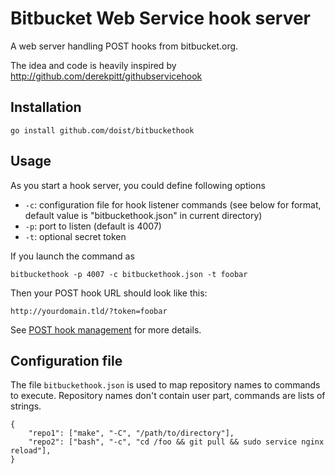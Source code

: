Bitbucket Web Service hook server
=================================

A web server handling POST hooks from bitbucket.org.

The idea and code is heavily inspired by
http://github.com/derekpitt/githubservicehook

Installation
-------------

    go install github.com/doist/bitbuckethook


Usage
-----

As you start a hook server, you could define following options

- `-c`: configuration file for hook listener commands (see below for format,
  default value is "bitbuckethook.json" in current directory)
- `-p`: port to listen (default is 4007)
- `-t`: optional secret token

If you launch the command as

    bitbuckethook -p 4007 -c bitbuckethook.json -t foobar

Then your POST hook URL should look like this:

    http://yourdomain.tld/?token=foobar

See [POST hook management](https://confluence.atlassian.com/display/BITBUCKET/POST+hook+management)
for more details.

Configuration file
------------------

The file `bitbuckethook.json` is used to map repository names to commands
to execute. Repository names don't contain user part, commands are lists
of strings.

    {
        "repo1": ["make", "-C", "/path/to/directory"],
        "repo2": ["bash", "-c", "cd /foo && git pull && sudo service nginx reload"],
    }
